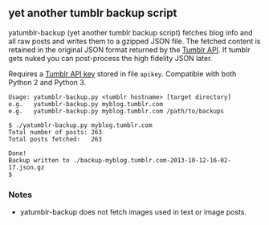 ## yet another tumblr backup script

yatumblr-backup (yet another tumblr backup script) fetches blog info and all raw posts and writes them to a gzipped JSON file. The fetched content is retained in the original JSON format returned by the [Tumblr API](http://www.tumblr.com/docs/en/api). If tumblr gets nuked you can post-process the high fidelity JSON later.

Requires a [Tumblr API key](http://www.tumblr.com/oauth/apps) stored in file `apikey`. Compatible with both Python 2 and Python 3.

```
Usage: yatumblr-backup.py <tumblr hostname> [target directory]
e.g.   yatumblr-backup.py myblog.tumblr.com
e.g.   yatumblr-backup.py myblog.tumblr.com /path/to/backups
```

```
$ ./yatumblr-backup.py myblog.tumblr.com
Total number of posts: 263
Total posts fetched:   263

Done!
Backup written to ./backup-myblog.tumblr.com-2013-10-12-16-02-17.json.gz
$
```

### Notes

  * yatumblr-backup does not fetch images used in text or image posts.

